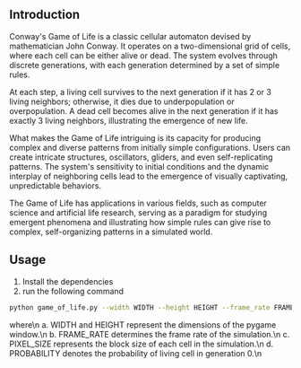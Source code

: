 ## Introduction

Conway's Game of Life is a classic cellular automaton devised by mathematician John Conway. It operates on a two-dimensional grid of cells, where each cell can be either alive or dead. The system evolves through discrete generations, with each generation determined by a set of simple rules.

At each step, a living cell survives to the next generation if it has 2 or 3 living neighbors; otherwise, it dies due to underpopulation or overpopulation. A dead cell becomes alive in the next generation if it has exactly 3 living neighbors, illustrating the emergence of new life.

What makes the Game of Life intriguing is its capacity for producing complex and diverse patterns from initially simple configurations. Users can create intricate structures, oscillators, gliders, and even self-replicating patterns. The system's sensitivity to initial conditions and the dynamic interplay of neighboring cells lead to the emergence of visually captivating, unpredictable behaviors.

The Game of Life has applications in various fields, such as computer science and artificial life research, serving as a paradigm for studying emergent phenomena and illustrating how simple rules can give rise to complex, self-organizing patterns in a simulated world.

## Usage
1. Install the dependencies
2. run the following command
  ```bash
  python game_of_life.py --width WIDTH --height HEIGHT --frame_rate FRAME_RATE --pixel_size PIXEL_SIZE --probability PROBABILITY
  ```
where\n
  a. WIDTH and HEIGHT represent the dimensions of the pygame window.\n
  b. FRAME_RATE determines the frame rate of the simulation.\n
  c. PIXEL_SIZE represents the block size of each cell in the simulation.\n
  d. PROBABILITY denotes the probability of living cell in generation 0.\n
